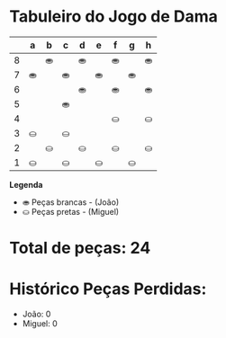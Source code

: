 # Tabuleiro do Jogo de Dama

|   | a | b | c | d | e | f | g | h |
|---|---|---|---|---|---|---|---|---|
| 8 |   | ⛂ |   | ⛂ |   | ⛂ |   | ⛂ |
| 7 | ⛂ |   | ⛂ |   | ⛂ |   | ⛂ |   |
| 6 |   |   |   | ⛂ |   | ⛂ |   | ⛂ |
| 5 |   |   |  ⛂ |   |   |   |   |   |
| 4 |   |   |   |   |   |⛀   |   |⛀   |
| 3 | ⛀ |   | ⛀ |   |  |   |  |   |
| 2 |   | ⛀ |   | ⛀ |   | ⛀ |   | ⛀ |
| 1 | ⛀ |   | ⛀ |   | ⛀ |   | ⛀ |   |

**Legenda**

- ⛂ Peças brancas - (João)
- ⛀ Peças pretas - (Miguel)

# Total de peças: 24

# Histórico Peças Perdidas:

- João: 0
- Miguel: 0
